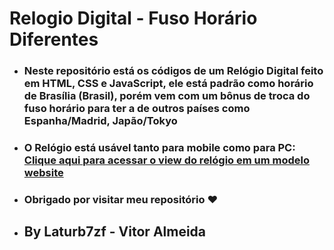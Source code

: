 # Relogio Digital - Fuso Horário Diferentes

- ### Neste repositório está os códigos de um Relógio Digital feito em HTML, CSS e JavaScript, ele está padrão como horário de Brasília (Brasil), porém vem com um bônus de troca do fuso horário para ter a de outros países como Espanha/Madrid, Japão/Tokyo
- ### O Relógio está usável tanto para mobile como para PC: <br> [Clique aqui para acessar o view do relógio em um modelo website](https://laturb7zf.github.io/relogio-digital-js)
  
- <h3> Obrigado por visitar meu repositório ❤<h3>

- ## By Laturb7zf - Vitor Almeida
